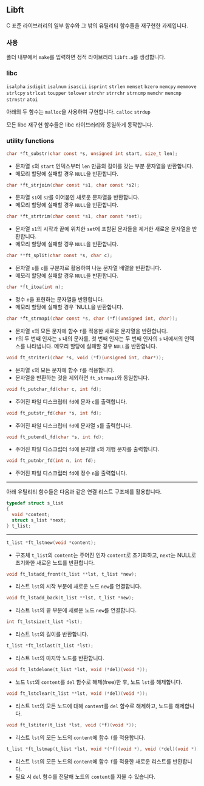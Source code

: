 ## Libft
C 표준 라이브러리의 일부 함수와 그 밖의 유틸리티 함수들을 재구현한 과제입니다.    

### 사용

폴더 내부에서 `make`를 입력하면 정적 라이브러리 `libft.a`를 생성합니다.

### libc
`isalpha` `isdigit` `isalnum` `isascii` `isprint` `strlen` `memset` `bzero` `memcpy` `memmove` `strlcpy` `strlcat` `toupper` `tolower` `strchr` `strrchr` `strncmp` `memchr` `memcmp` `strnstr` `atoi`

아래의 두 함수는 `malloc`을 사용하여 구현합니다.
`calloc` `strdup`

모든 libc 재구현 함수들은 libc 라이브러리와 동일하게 동작합니다.

### utility functions
```c
char *ft_substr(char const *s, unsigned int start, size_t len);
```
- 문자열 `s`의 `start` 인덱스부터 `len` 만큼의 길이를 갖는 부분 문자열을 반환합니다.
- 메모리 할당에 실패할 경우 `NULL`을 반환합니다.
```c
char *ft_strjoin(char const *s1, char const *s2);
```
- 문자열 `s1`에 `s2`를 이어붙인 새로운 문자열을 반환합니다.
- 메모리 할당에 실패할 경우 `NULL`을 반환합니다.
```c
char *ft_strtrim(char const *s1, char const *set);
```
- 문자열 `s1`의 시작과 끝에 위치한 `set`에 포함된 문자들을 제거한 새로운 문자열을 반환합니다.
- 메모리 할당에 실패할 경우 `NULL`을 반환합니다.
```c
char **ft_split(char const *s, char c);
```
- 문자열 `s`를 `c`를 구분자로 활용하여 나눈 문자열 배열을 반환합니다.
- 메모리 할당에 실패할 경우 `NULL`을 반환합니다.
```c
char *ft_itoa(int n);
```
- 정수 `n`을 표현하는 문자열을 반환합니다.
- 메모리 할당에 실패할 경우 `NULL을 반환합니다.
```c
char *ft_strmapi(char const *s, char (*f)(unsigned int, char));
```
- 문자열 `s`의 모든 문자에 함수 `f`를 적용한 새로운 문자열을 반환합니다.
- `f`의 두 번째 인자는 `s` 내의 문자를, 첫 번째 인자는 두 번째 인자의 `s` 내에서의 인덱스를 나타냅니다.
  메모리 할당에 실패할 경우 `NULL`을 반환합니다.
```c
void ft_striteri(char *s, void (*f)(unsigned int, char*));
```
- 문자열 `s`의 모든 문자에 함수 `f`를 적용합니다.
- 문자열을 반환하는 것을 제외하면 `ft_strmapi`와 동일합니다.
```c
void ft_putchar_fd(char c, int fd);
```
- 주어진 파일 디스크립터 `fd`에 문자 `c`를 출력합니다.
```c
void ft_putstr_fd(char *s, int fd);
```
- 주어진 파일 디스크립터 `fd`에 문자열 `s`를 출력합니다.
```c
void ft_putendl_fd(char *s, int fd);
```
- 주어진 파일 디스크립터 `fd`에 문자열 `s`와 개행 문자를 출력합니다.
```c
void ft_putnbr_fd(int n, int fd);
```
- 주어진 파일 디스크립터 `fd`에 정수 `n`을 출력합니다.
---
아래 유틸리티 함수들은 다음과 같은 연결 리스트 구조체를 활용합니다.
```C
typedef struct s_list
{
  void *content;
  struct s_list *next;
} t_list;
```
---
```c
t_list *ft_lstnew(void *content);
```
- 구조체 `t_list`의 `content`는 주어진 인자 `content`로 초기화하고, `next`는 NULL로 초기화한 새로운 노드를 반환합니다.
```c
void ft_lstadd_front(t_list **lst, t_list *new);
```
- 리스트 `lst`의 시작 부분에 새로운 노드 `new`를 연결합니다.
```c
void ft_lstadd_back(t_list **lst, t_list *new);
```
- 리스트 `lst`의 끝 부분에 새로운 노드 `new`를 연결합니다. 
```c
int ft_lstsize(t_list *lst);
```
- 리스트 `lst`의 길이를 반환합니다.
```c
t_list *ft_lstlast(t_list *lst);
```
- 리스트 `lst`의 마지막 노드를 반환합니다.
```c
void ft_lstdelone(t_list *lst, void (*del)(void *));
```
- 노드 `lst`의 `content`를 `del` 함수로 해제(free)한 후, 노드 `lst`를 해제합니다.
```c
void ft_lstclear(t_list **lst, void (*del)(void *));
```
- 리스트 `lst`의 모든 노드에 대해 `content`를 `del` 함수로 해제하고, 노드를 해제합니다.
```c
void ft_lstiter(t_list *lst, void (*f)(void *));
```
- 리스트 `lst`의 모든 노드의 `content`에 함수 `f`를 적용합니다.
```c
t_list *ft_lstmap(t_list *lst, void *(*f)(void *), void (*del)(void *));
```
- 리스트 `lst`의 모든 노드의 `content`에 함수 `f`를 적용한 새로운 리스트를 반환합니다.
- 필요 시 `del` 함수를 전달해 노드의 `content`를 지울 수 있습니다.
